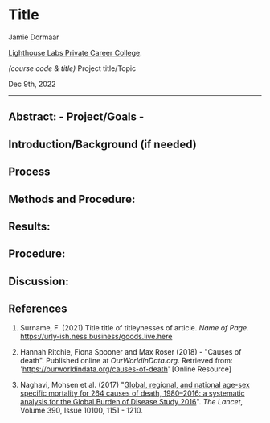 # Title

Jamie Dormaar <!-- , co-author -->

[Lighthouse Labs Private Career College](https://www.lighthouselabs.ca/en).

_(course code & title)_ Project title/Topic

<!--
instructor
assist/editor
-->

Dec 9th, 2022

---

## Abstract: - Project/Goals -

## Introduction/Background (if needed)

<!--
(Fill in which Option you chose, either 1 or 2. List the dataset you selected for the project if you selected Option 2. Also, discuss the visualizations you created, and why.

For Option 2, also identify what your data question was, and how you went through the prompts.)

-->

## Process

<!--
(fill in your description and goals here)
### (your step 1)

### (your step 2)
-->

## Methods and Procedure:

## Results:

## Procedure:

## Discussion:

<!--
## Challenges
(discuss challenges you faced in the project)

## Future Goals
(what would you do if you had more time?)
-->

<!--



-->

## References

1. Surname, F. (2021) Title title of titleynesses of article. _Name of Page._ https://urly-ish.ness.business/goods.live.here

1. Hannah Ritchie, Fiona Spooner and Max Roser (2018) - "Causes of death". Published online at _OurWorldInData.org_. Retrieved from: 'https://ourworldindata.org/causes-of-death' [Online Resource]

1. Naghavi, Mohsen et al. (2017) "[Global, regional, and national age-sex specific mortality for 264 causes of death, 1980–2016: a systematic analysis for the Global Burden of Disease Study 2016](<https://www.thelancet.com/journals/lancet/article/PIIS0140-6736(17)32152-9/fulltext#seccestitle10>)". _The Lancet_, Volume 390, Issue 10100, 1151 - 1210.
